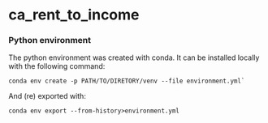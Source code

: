# ca_rent_to_income

### Python environment

The python environment was created with conda. It can be installed locally with the following command:

```
conda env create -p PATH/TO/DIRETORY/venv --file environment.yml`
```

And (re) exported with:

```
conda env export --from-history>environment.yml
```
